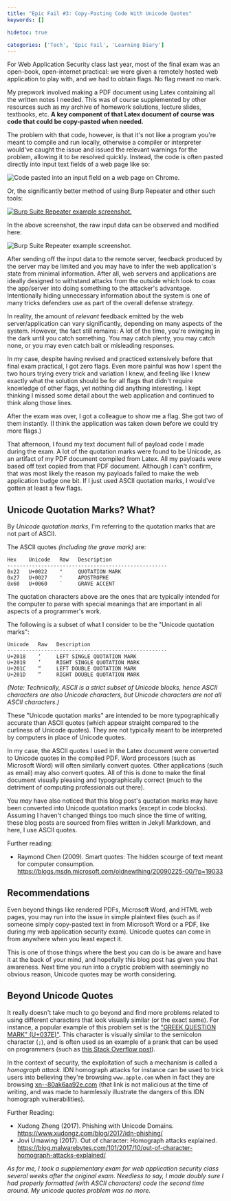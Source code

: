 ```yaml
---
title: "Epic Fail #3: Copy-Pasting Code With Unicode Quotes"
keywords: []

hidetoc: true

categories: ['Tech', 'Epic Fail', 'Learning Diary']
---
```


For Web Application Security class last year, most of the final exam was an open-book, open-internet practical: we were given a remotely hosted web application to play with, and we had to obtain flags. No flag meant no mark.

My prepwork involved making a PDF document using Latex containing all the written notes I needed. This was of course supplemented by other resources such as my archive of homework solutions, lecture slides, textbooks, etc. **A key component of that Latex document of course was code that could be copy-pasted when needed.**

The problem with that code, however, is that it's not like a program you're meant to compile and run locally, otherwise a compiler or interpreter would've caught the issue and issued the relevant warnings for the problem, allowing it to be resolved quickly. Instead, the code is often pasted directly into input text fields of a web page like so:

![Code pasted into an input field on a web page on Chrome.](/images/posts/2018-03-27-01-img1-w4_img12.png)

Or, the significantly better method of using Burp Repeater and other such tools:

[![Burp Suite Repeater example screenshot.](/images/posts/2018-03-27-01-img2-scaledown.png)](/images/posts/2018-03-27-01-img2-full.png)

In the above screenshot, the raw input data can be observed and modified here:

![Burp Suite Repeater example screenshot.](/images/posts/2018-03-27-01-img2-focused.png)

After sending off the input data to the remote server, feedback produced by the server may be limited and you may have to infer the web application's state from minimal information. After all, web servers and applications are ideally designed to withstand attacks from the outside which look to coax the app/server into doing something to the attacker's advantage. Intentionally hiding unnecessary information about the system is one of many tricks defenders use as part of the overall defense strategy.

In reality, the amount of *relevant* feedback emitted by the web server/application can vary significantly, depending on many aspects of the system. However, the fact still remains: A lot of the time, you're swinging in the dark until you catch something. You may catch plenty, you may catch none, or you may even catch bait or misleading responses.

In my case, despite having revised and practiced extensively before that final exam practical, I got zero flags. Even more painful was how I spent the two hours trying every trick and variation I knew, and feeling like I knew exactly what the solution should be for all flags that didn't require knowledge of other flags, yet nothing did anything interesting. I kept thinking I missed some detail about the web application and continued to think along those lines.

After the exam was over, I got a colleague to show me a flag. She got two of them instantly. (I think the application was taken down before we could try more flags.)

That afternoon, I found my text document full of payload code I made during the exam. A lot of the quotation marks were found to be Unicode, as an artifact of my PDF document compiled from Latex. All my payloads were based off text copied from that PDF document. Although I can't confirm, that was most likely the reason my payloads failed to make the web application budge one bit. If I just used ASCII quotation marks, I would've gotten at least a few flags.

## Unicode Quotation Marks? What?

By *Unicode quotation marks*, I'm referring to the quotation marks that are not part of ASCII.

The ASCII quotes *(including the grave mark)* are:

```
Hex    Unicode   Raw   Description
----------------------------------------------------
0x22   U+0022    "     QUOTATION MARK
0x27   U+0027    '     APOSTROPHE
0x60   U+0060    `     GRAVE ACCENT
```

The quotation characters above are the ones that are typically intended for the computer to parse with special meanings that are important in all aspects of a programmer's work.

The following is a subset of what I consider to be the "Unicode quotation marks":

```
Unicode   Raw   Description
----------------------------------------------------
U+2018    ‘     LEFT SINGLE QUOTATION MARK
U+2019    ’     RIGHT SINGLE QUOTATION MARK
U+201C    “     LEFT DOUBLE QUOTATION MARK
U+201D    ”     RIGHT DOUBLE QUOTATION MARK
```

*(Note: Technically, ASCII is a strict subset of Unicode blocks, hence ASCII characters are also Unicode characters, but Unicode characters are not all ASCII characters.)*

These "Unicode quotation marks" are intended to be more typographically accurate than ASCII quotes (which appear straight compared to the curliness of Unicode quotes). They are not typically meant to be interpreted by computers in place of Unicode quotes.

In my case, the ASCII quotes I used in the Latex document were converted to Unicode quotes in the compiled PDF. Word processors (such as Microsoft Word) will often similarly convert quotes. Other applications (such as email) may also convert quotes. All of this is done to make the final document visually pleasing and typographically correct (much to the detriment of computing professionals out there).

You *may* have also noticed that this blog post's quotation marks may have been converted into Unicode quotation marks (except in code blocks). Assuming I haven't changed things too much since the time of writing, these blog posts are sourced from files written in Jekyll Markdown, and here, I use ASCII quotes.

Further reading:

- Raymond Chen (2009). Smart quotes: The hidden scourge of text meant for computer consumption. <https://blogs.msdn.microsoft.com/oldnewthing/20090225-00/?p=19033>

## Recommendations

Even beyond things like rendered PDFs, Microsoft Word, and HTML web pages, you may run into the issue in simple plaintext files (such as if someone simply copy-pasted text in from Microsoft Word or a PDF, like during my web application security exam). Unicode quotes can come in from anywhere when you least expect it.

This is one of those things where the best you can do is be aware and have it at the back of your mind, and hopefully this blog post has given you that awareness. Next time you run into a cryptic problem with seemingly no obvious reason, Unicode quotes may be worth considering.

## Beyond Unicode Quotes

It really doesn't take much to go beyond and find more problems related to using different characters that look visually similar (or the exact same). For instance, a popular example of this problem set is the ["GREEK QUESTION MARK" (U+037E)"](https://www.fileformat.info/info/unicode/char/037e/index.htm). This character is visually similar to the semicolon character (`;`), and is often used as an example of a prank that can be used on programmers (such as [this Stack Overflow post](https://stackoverflow.com/a/26965332)).

In the context of security, the exploitation of such a mechanism is called a *homograph attack*. IDN homograph attacks for instance can be used to trick users into believing they're browsing `www.apple.com` when in fact they are browsing [xn--80ak6aa92e.com](https://xn--80ak6aa92e.com/) (that link is not malicious at the time of writing, and was made to harmlessly illustrate the dangers of this IDN homograph vulnerabilities).

Further Reading:

- Xudong Zheng (2017). Phishing with Unicode Domains. <https://www.xudongz.com/blog/2017/idn-phishing/>
- Jovi Umawing (2017). Out of character: Homograph attacks explained. <https://blog.malwarebytes.com/101/2017/10/out-of-character-homograph-attacks-explained/>


*As for me, I took a supplementary exam for web application security class several weeks after the original exam. Needless to say, I made doubly sure I had properly formatted (with ASCII characters) code the second time around. My unicode quotes problem was no more.*

